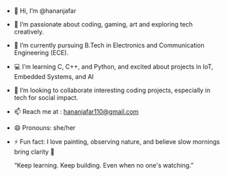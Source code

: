 - 👋 Hi, I’m @hananjafar
- 👀 I’m passionate about coding, gaming, art and exploring tech creatively.
- 🌱 I’m currently pursuing B.Tech in Electronics and Communication Engineering (ECE).
- 💻 I’m learning C, C++, and Python, and excited about projects in IoT, Embedded Systems, and AI
- 💞️ I’m looking to collaborate interesting coding projects, especially in tech for social impact.
- 📫 Reach me at : hananjafar110@gmail.com
- 😄 Pronouns: she/her
- ⚡ Fun fact: I love painting, observing nature, and believe slow mornings bring clarity 🌿

  “Keep learning. Keep building. Even when no one's watching.”
